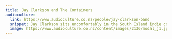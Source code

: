 ```yaml
---
title: Jay Clarkson and The Containers
audioculture:
  link: https://www.audioculture.co.nz/people/jay-clarkson-band
  snippet: Jay Clarkson sits uncomfortably in the South Island indie continuum. She didn’t play the folk pop card, thump the garage rock drum or end up shaping sound or free noise. Her path was a determined and singular one.
  image: https://www.audioculture.co.nz/content/images/2136/modal_j1.jpg
---
```

